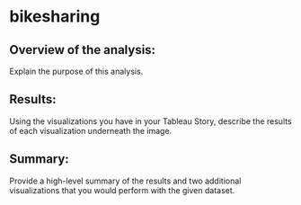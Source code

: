 # bikesharing

## Overview of the analysis: 
Explain the purpose of this analysis.

## Results: 
Using the visualizations you have in your Tableau Story, describe the results of each visualization underneath the image.

## Summary: 
Provide a high-level summary of the results and two additional visualizations that you would perform with the given dataset.
